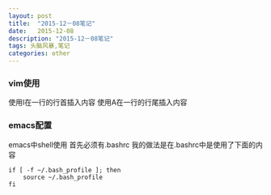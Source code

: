 ```yaml
---
layout: post
title:  "2015-12－08笔记"
date:   2015-12-08
description: "2015-12－08笔记"
tags: 头脑风暴,笔记
categories: other
---
```


### vim使用
使用I在一行的行首插入内容
使用A在一行的行尾插入内容

### emacs配置
emacs中shell使用
首先必须有.bashrc
我的做法是在.bashrc中是使用了下面的内容
```
if [ -f ~/.bash_profile ]; then
    source ~/.bash_profile
fi
```
